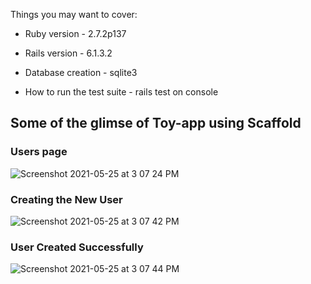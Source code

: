 Things you may want to cover:

* Ruby version - 2.7.2p137

* Rails version - 6.1.3.2

* Database creation - sqlite3

* How to run the test suite - rails test on console

## Some of the glimse of Toy-app using Scaffold

### Users page

![Screenshot 2021-05-25 at 3 07 24 PM](https://user-images.githubusercontent.com/56202291/120079554-01c0a680-c0d2-11eb-98c0-09abf873dc68.png)

### Creating the New User

![Screenshot 2021-05-25 at 3 07 42 PM](https://user-images.githubusercontent.com/56202291/120079601-3fbdca80-c0d2-11eb-954e-6a1119965d98.png)
 
### User Created Successfully

![Screenshot 2021-05-25 at 3 07 44 PM](https://user-images.githubusercontent.com/56202291/120079629-62e87a00-c0d2-11eb-8233-cd5cce8cc751.png)



